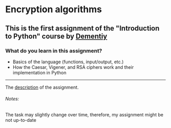 # Encryption algorithms
## This is the first assignment of the "Introduction to Python" course by [Dementiy](https://github.com/Dementiy)
### What do you learn in this assignment?
* Basics of the language (functions, input/output, etc.)
* How the Caesar, Vigener, and RSA ciphers work and their implementation in Python
---
The [description](https://github.com/Dementiy/old-Dementiy.github.io/blob/source/_posts/2017-11-22-01-cypher.markdown) of the assignment.

###### Notes:
The task may slightly change over time, therefore, my assignment might be not up-to-date